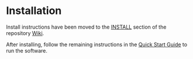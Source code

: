 # Installation

Install instructions have been moved to the [INSTALL](https://github.com/GetGoji/goji-blockchain/wiki/INSTALL) section of the repository [Wiki](https://github.com/GetGoji/goji-blockchain/wiki).

After installing, follow the remaining instructions in the
[Quick Start Guide](https://github.com/GetGoji/goji-blockchain/wiki/Quick-Start-Guide)
to run the software.
